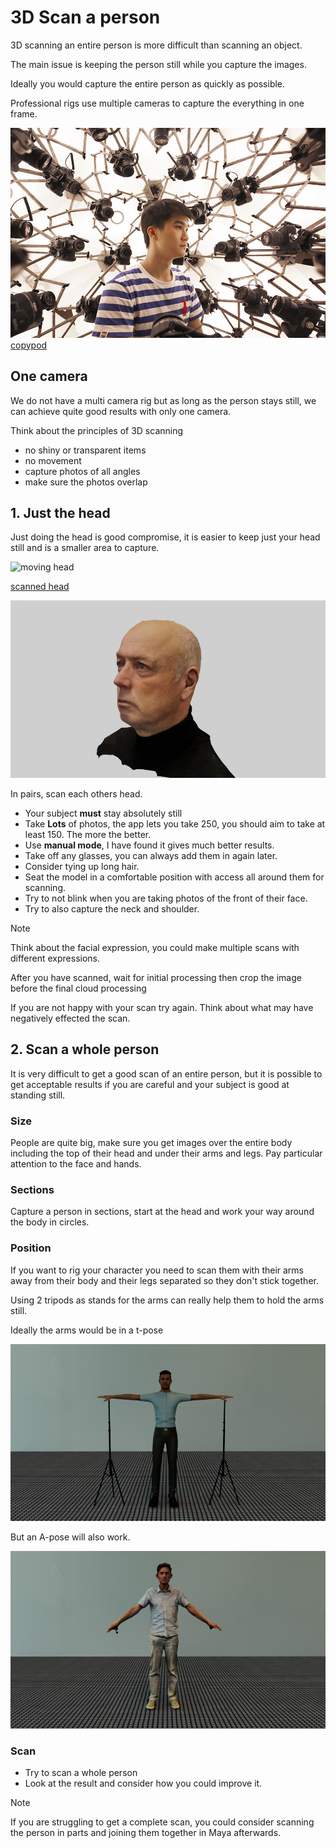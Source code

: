 
# 3D Scan a person

3D scanning an entire person is more difficult than scanning an object.

The main issue is keeping the person still while you capture the images.

Ideally you would capture the entire person as quickly as possible.

Professional rigs use multiple cameras to capture the everything in one frame.

![](images/copypod.jpg)
[copypod](https://www.designboom.com/design/peoples-architecture-office-3d-copypod-pavilion-05-23-2017/)

## One camera

We do not have a multi camera rig but as long as the person stays still, we can achieve quite good results with only one camera.

Think about the principles of 3D scanning

- no shiny or transparent items
- no movement
- capture photos of all angles
- make sure the photos overlap

## 1. Just the head

Just doing the head is good compromise, it is easier to keep just your head still and is a smaller area to capture.

![moving head](images/moving_head.gif)

[scanned head](https://sketchfab.com/3d-models/grandpa-realityscan-35316e9640384a5589ab662a4f4998c8)

![](images/rod_head.jpg)

In pairs, scan each others head.

- Your subject **must** stay absolutely still
- Take **Lots** of photos, the app lets you take 250, you should aim to take at least 150. The more the better.
- Use **manual mode**, I have found it gives much better results.
- Take off any glasses, you can always add them in again later.
- Consider tying up long hair.
- Seat the model in a comfortable position with access all around them for scanning.
- Try to not blink when you are taking photos of the front of their face.
- Try to also capture the neck and shoulder.


>[!NOTE]
>Think about the facial expression, you could make multiple scans with different expressions.

After you have scanned, wait for initial processing then crop the image before the final cloud processing

If you are not happy with your scan try again. Think about what may have negatively effected the scan.

## 2. Scan a whole person

It is very difficult to get a good scan of an entire person, but it is possible to get acceptable results if you are careful and your subject is good at standing still.

### Size

People are quite big, make sure you get images over the entire body including the top of their head and under their arms and legs. Pay particular attention to the face and hands. 

### Sections

Capture a person in sections, start at the head and work your way around the body in circles.

### Position

If you want to rig your character you need to scan them with their arms away from their body and their legs separated so they don't stick together.

Using 2 tripods as stands for the arms can really help them to hold the arms still.

Ideally the arms would be in a t-pose

![man with tripods holding out arms](images/tripod_man.jpg)

But an A-pose will also work.

![man in A pose](images/tom.jpg)


### Scan

- Try to scan a whole person
- Look at the result and consider how you could improve it.

> [!NOTE]
> If you are struggling to get a complete scan, you could consider scanning the person in parts and joining them together in Maya afterwards.


